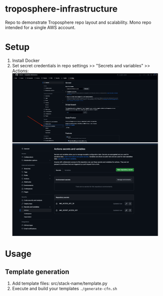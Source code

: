 # troposphere-infrastructure
Repo to demonstrate Troposphere repo layout and scalability. Mono repo intended for a single AWS account.


# Setup
1. Install Docker
2. Set secret credentials in repo settings >> "Secrets and variables" >> Actions:
![img.png](images/img.png)
![img_1.png](images/img_1.png)

# Usage

## Template generation
1. Add template files: src/stack-name/template.py
2. Execute and build your templates `./generate-cfn.sh`